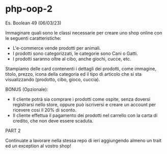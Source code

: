 # php-oop-2
Es. Boolean 49 (06/03/23) 

Immaginare quali sono le classi necessarie per creare uno shop online con le seguenti caratteristiche:

- L'e-commerce vende prodotti per animali.
- I prodotti sono categorizzati, le categorie sono Cani o Gatti.
- I prodotti saranno oltre al cibo, anche giochi, cucce, etc.

Stampiamo delle card contenenti i dettagli dei prodotti, come immagine, titolo, prezzo, icona della categoria ed il tipo di articolo che si sta visualizzando (prodotto, cibo, gioco, cuccia).


BONUS (Opzionale):

- Il cliente potrà sia comprare i prodotti come ospite, senza doversi registrarsi nello store, oppure può iscriversi e creare un account per ricevere cosi il 20% di sconto.
- Il cliente effettua il pagamento dei prodotti nel carrello con la carta di credito, che non deve essere scaduta.



PART 2

Continuate a lavorare nella stessa repo di ieri aggiungendo almeno un trait ed un exception al vostro shop!
